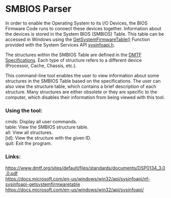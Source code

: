# SMBIOS Parser

In order to enable the Operating System to its I/O Devices, the BIOS Firmware Code runs to connect these devices together. Information about the devices is stored in the System BIOS (SMBIOS) Table. This table can be accessed in Windows using the [GetSystemFirmwareTable()](https://docs.microsoft.com/en-us/windows/win32/api/sysinfoapi/nf-sysinfoapi-getsystemfirmwaretable) Function provided with the System Services API [sysinfoapi.h](https://docs.microsoft.com/en-us/windows/win32/api/sysinfoapi/).   

The structures within the SMBIOS Table are defined in the [DMTF Specifications](<https://www.dmtf.org/sites/default/files/standards/documents/DSP0134_3.0.0.pdf>). Each type of structure refers to a different device (Processor, Cache, Chassis, etc.).

This command-line tool enables the user to view information about some structures in the SMBIOS Table based on the specifications. The user can also view the structure table, which contains a brief description of each structure. Many structures are either obsolete or they are specific to the computer, which disables their information from being viewed with this tool.

### Using the tool:  
cmds: Display all user commands.  
table: View the SMBIOS structure table.  
all: View all structures.  
[id]: View the structure with the given ID.  
quit: Exit the program.  

### Links:  
<https://www.dmtf.org/sites/default/files/standards/documents/DSP0134_3.0.0.pdf>  
<https://docs.microsoft.com/en-us/windows/win32/api/sysinfoapi/nf-sysinfoapi-getsystemfirmwaretable>  
https://docs.microsoft.com/en-us/windows/win32/api/sysinfoapi/  
